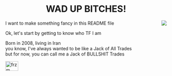 
<h1 align="center">WAD UP BITCHES!</h1>
<img align="right" src="https://i.pinimg.com/736x/bb/c0/5d/bbc05d36038de1120852a79cf08d7c65.jpg" z-index="0">
<p>I want to make something fancy in this README file</p>
<p>Ok, let's start by getting to know who TF I am</p>
<p>Born in 2008, living in Iran<br/>
you know, I've always wanted
to be like a Jack of All Trades<br/>
but for now, you can call me
a Jack of BULLSHIT Trades</p>
<a href="https://discord.gg/frzm" target="blank"><img align="center" src="https://raw.githubusercontent.com/rahuldkjain/github-profile-readme-generator/master/src/images/icons/Social/discord.svg" alt="frzm" height="30" width="40" /></a></div>

